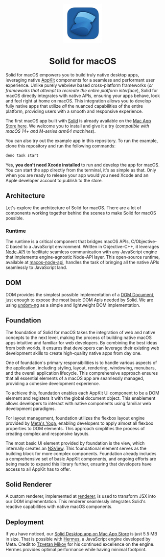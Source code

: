 <p align="center">
  <img src="./icon//icon-128.png" alt="Solid for macOS">
</p>

<h1 align="center">Solid for macOS</h1>

Solid for macOS empowers you to build truly native desktop apps, leveraging
native [AppKit](https://developer.apple.com/documentation/appkit) components for
a seamless and performant user experience. Unlike purely webview based
cross-platform frameworks (_or frameworks that attempt to recreate the entire
platform interface_), Solid for macOS directly integrates with native APIs,
ensuring your apps behave, look and feel right at home on macOS. This
integration allows you to develop fully native apps that utilize _all_ the
nuanced capabilities of the entire platform, providing users with a smooth and
responsive experience.

The first macOS app built with [Solid](https://www.solidjs.com/) is already
available on the
[Mac App Store here](https://apps.apple.com/us/app/solid-for-macos/id1574916360).
We welcome you to install and give it a try (_compatible with macOS 14+ and
M-series arm64 machines_).

You can also try out the example app in this repository. To run the example,
clone this repository and run the following commands:

```bash
deno task start
```

Yes, **you don't need Xcode installed** to run and develop the app for macOS.
You can start the app directly from the terminal, it's as simple as that. Only
when you are ready to release your app would you need Xcode and an Apple
developer account to publish to the store.

## Architecture

Let's explore the architecture of Solid for macOS. There are a lot of components
working together behind the scenes to make Solid for macOS possible.

### Runtime

The runtime is a critical component that bridges macOS APIs, C/Objective-C based
to a JavaScript environment. Written in Objective-C++, it leverages
[Node-API](https://nodejs.org/api/n-api.html#node-api) to facilitate seamless
communication with any JavaScript engine that implements engine-agnostic
Node-API layer. This open-source runtime, available at
[macos-node-api](https://github.com/NativeScript/runtime-node-api), handles the
task of bringing all the native APIs seamlessly to JavaScript land.

## DOM

DOM provides the simplest possible implementation of a
[DOM Document](https://developer.mozilla.org/en-US/docs/Web/API/Document_Object_Model),
just enough to expose the most basic DOM Apis needed by Solid. We are using
[undom-ng](https://github.com/ClassicOldSong/undom-ng) as a simple and
lightweight DOM implementation.

## Foundation

The foundation of Solid for macOS takes the integration of web and native
concepts to the next level, making the process of building native macOS apps
intuitive and familiar for web developers. By combining the best ideas from both
worlds, it ensures that developers can leverage their existing web development
skills to create high-quality native apps from day one.

One of foundation's primary responsibilities is to handle various aspects of the
application, including styling, layout, rendering, windowing, menubars, and the
overall application lifecycle. This comprehensive approach ensures that all
essential elements of a macOS app are seamlessly managed, providing a cohesive
development experience.

To achieve this, foundation enables each AppKit UI component to be a DOM element
and registers it with the global document object. This enablement allows
developers to interact with native components using familiar web development
paradigms.

For layout management, foundation utilizes the flexbox layout engine provided by
[Meta's Yoga](https://github.com/facebook/yoga), enabling developers to apply
almost all flexbox properties to DOM elements. This approach simplifies the
process of creating complex and responsive layouts.

The most basic UI element provided by foundation is the view, which internally
creates an [NSView](https://developer.apple.com/documentation/appkit/nsview).
This foundational element serves as the building block for more complex
components. Foundation already includes a comprehensive set of basic AppKit
components, and ongoing efforts are being made to expand this library further,
ensuring that developers have access to all AppKit has to offer.

## Solid Renderer

A custom renderer, implemented at [renderer](./solid-native/renderer.js), is
used to transform JSX into our DOM implementation. This renderer seamlessly
integrates Solid's reactive capabilities with native macOS components.

## Deployment

If you have noticed, our
[Solid Desktop app on Mac App Store](https://apps.apple.com/us/app/solid-for-macos/id1574916360)
is just 5.5 MB in size. That is possible with
[Hermes](https://github.com/facebook/hermes), a JavaScript engine developed by
Meta. Credit to [Tzvetan Mikov](https://github.com/tmikov) for his continued
excellence on the engine. Hermes provides optimal performance while having
minimal footprint.

